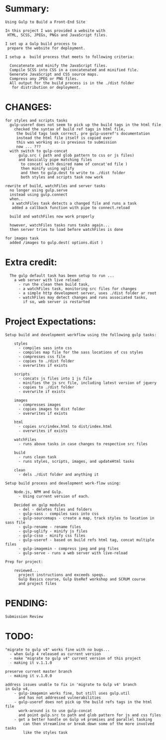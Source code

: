# Summary:

    Using Gulp to Build a Front-End Site

    In this project I was provided a website with
     HTML, SCSS, JPEGs, PNGs and JavaScript files.

    I set up a Gulp build process to
     prepare the website for deployment.

    I setup a  build process that meets to following criteria:

      Concatenate and minify the JavaScript files.
      Compile SCSS into CSS in a concatenated and minified file.
      Generate JavaScript and CSS source maps.
      Compress any JPEG or PNG files.
      All output for the build process is in the ./dist folder
       for distribution or deployment.

# CHANGES:

    for styles and scripts tasks  
      gulp-useref does not seem to pick up the build tags in the html file
        checked the syntax of build ref tags in html file,
         the build tags look correct, pre gulp-useref's documentation
         instead the html file itself is copied over
         this was working as-is previous to submission
         now ... ???
      with switch to gulp-concat
          gulp.src ( path and glob pattern to css or js files)
          and basically pipe matching files
           to concat( with desired name of concat'ed file )
           then minify using uglify
           and then to gulp.dest to write to ./dist folder
           both styles and scripts task now work

    rewrite of build, watchFiles and server tasks
      no longer using gulp.serve
      instead using gulp.connect
      when..
       a watchFiles task detects a changed file and runs a task
       added a callback function with pipe to connect.reload

      build and watchFiles now work properly

      however, watchFiles tasks runs tasks again...
      then server tries to load before watchFiles is done
      
    for images task
      added /images to gulp.dest( options.dist )
# Extra credit:

      The gulp default task has been setup to run ...
        a web server with live reload:
          - run the clean then build task,
          - a watchFiles task, monitoring src files for changes
          - a simple http development server, uses ./dist folder ar root
          - watchFiles may detect changes and runs associated tasks,
            if so, web server is restarted

# Project Expectations:    

    Setup build and development workflow using the following gulp tasks:

        styles
          - compiles sass into css
          - compiles map file for the sass locations of css styles
          - compresses css file
          - copies to ./dist folder
          - overwrites if exists

        scripts
          - concats js files into 1 js file
          - minifies the js src file, including latest version of jquery
          - copies to ./dist folder
          - overwrite if exists

        images
          - compresses images
          - copies images to dist folder
          - overwrites if exists

        html
          - copies src/index.html to dist/index.html
          - overwrites if exists

        watchFiles
          - runs above tasks in case changes to respective src files

        build
          - runs clean task
          - runs styles, scripts, images, and updateHtml tasks

        clean
          - dels ./dist folder and anything it

    Setup build process and development work-flow using:

        Node.js, NPM and Gulp.
          - Using current version of each.

        Decided on gulp modules  
          - del - deletes files and folders
          - gulp-sass - compiles sass into css
          - gulp-sourcemaps - create a map, track styles to location in sass file
          - gulp-rename - rename files
          - gulp-uglify - minify js files
          - gulp-csso - minify css files
          - gulp-useref - based on build refs html tag, concat multiple files
          - gulp-imagemin - compress jpeg and png files
          - gulp-serve - runs a web server with live-reload

    Prep for project:

        reviewed...
          project instructions and exceeds speqs.
          Gulp Basics course, Gulp UseRef workshop and SCRUM course
          and project files

# PENDING:

    Submission Review

# TODO:

    "migrate to gulp v4" works fine with no bugs...
      - when Gulp 4 released as current version
      - make "migrate to gulp v4" current version of this project
      - making it v.1.1.0

    preserve current master branch
      - making it v.1.0.0  

    address issues unable to fix in 'migrate to Gulp v4' branch
    in Gulp v4,
        - gulp-imagemin works fine, but still uses gulp.util
          and has not addressed vulnerabilities
        - gulp-useref does not pick up the build refs tags in the html file  
          work-around is to use gulp-concat
          and point gulp.src to path and glob pattern for js and css files
        - get a better handle on Gulp v4 promises and parallel tasking
            can then streamline or break down some of the more involved tasks
            like the styles task
